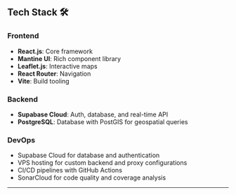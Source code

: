 
## **Tech Stack 🛠️**

### **Frontend**
- **React.js**: Core framework
- **Mantine UI**: Rich component library
- **Leaflet.js**: Interactive maps
- **React Router**: Navigation
- **Vite**: Build tooling

### **Backend**
- **Supabase Cloud**: Auth, database, and real-time API
- **PostgreSQL**: Database with PostGIS for geospatial queries

### **DevOps**
- Supabase Cloud for database and authentication
- VPS hosting for custom backend and proxy configurations
- CI/CD pipelines with GitHub Actions
- SonarCloud for code quality and coverage analysis

---